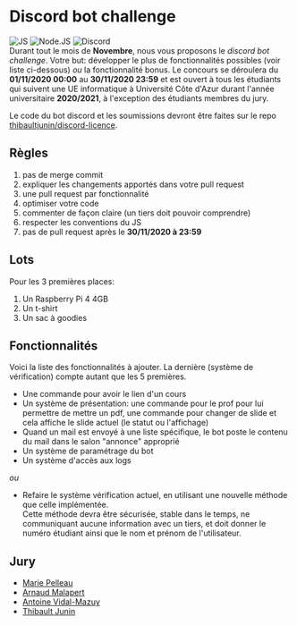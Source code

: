 # Discord bot challenge
![JS](https://img.shields.io/badge/-javascript-f7df1e?logo=javascript&logoColor=white) ![Node.JS](https://img.shields.io/badge/-Node.js-339933?logo=node.js&logoColor=white) ![Discord](https://img.shields.io/badge/-Discord-7289DA?logo=discord&logoColor=white)  
Durant tout le mois de **Novembre**, nous vous proposons le *discord bot challenge*.
Votre but: développer le plus de fonctionnalités possibles (voir liste ci-dessous) *ou* la fonctionnalité bonus.
Le concours se déroulera du **01/11/2020 00:00** au **30/11/2020 23:59** et est ouvert à tous les étudiants qui suivent une UE informatique à Université Côte d'Azur durant l'année universitaire **2020/2021**, à l'exception des étudiants membres du jury.

Le code du bot discord et les soumissions devront être faites sur le repo [thibaultjunin/discord-licence](https://github.com/thibaultjunin/discord-licence).

## Règles
1. pas de merge commit
2. expliquer les changements apportés dans votre pull request
3. une pull request par fonctionnalité
4. optimiser votre code
5. commenter de façon claire (un tiers doit pouvoir comprendre)
6. respecter les conventions du JS
7. pas de pull request après le **30/11/2020 à 23:59**

## Lots
Pour les 3 premières places:
1. Un Raspberry Pi 4 4GB
2. Un t-shirt
3. Un sac à goodies

## Fonctionnalités
Voici la liste des fonctionnalités à ajouter. La dernière (système de vérification) compte autant que les 5 premières.

* Une commande pour avoir le lien d'un cours
* Un système de présentation: une commande pour le prof pour lui permettre de mettre un pdf, une commande pour changer de slide et cela affiche le slide actuel (le statut ou l'affichage)
* Quand un mail est envoyé à une liste spécifique, le bot poste le contenu du mail dans le salon "annonce" approprié
* Un système de paramétrage du bot
* Un système d'accès aux logs

*ou*

* Refaire le système vérification actuel, en utilisant une nouvelle méthode que celle implémentée.  
Cette méthode devra être sécurisée, stable dans le temps, ne communiquant aucune information avec un tiers, et doit donner le numéro étudiant ainsi que le nom et prénom de l'utilisateur.  


## Jury
* [Marie Pelleau](https://github.com/mpelleau)
* [Arnaud Malapert](https://github.com/arnaud-m)
* [Antoine Vidal-Mazuy](https://github.com/Brotherta)
* [Thibault Junin](https://github.com/thibaultjunin/)
